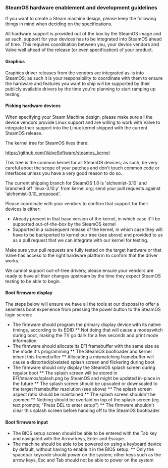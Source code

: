 ### SteamOS hardware enablement and development guidelines

If you want to create a Steam machine design, please keep the following things in mind when deciding on the specifications.

All hardware support is provided out of the box by the SteamOS image and as such, support for your devices has to be integrated into SteamOS ahead of time. This requires coordination between you, your device vendors and Valve well ahead of the release (or even specification) of your product.

#### Graphics

Graphics driver releases from the vendors are integrated as-is into SteamOS; as such it is your responsibility to coordinate with them to ensure the hardware and features you want to ship will be supported by their publicly available drivers by the time you're planning to start ramping up testing.

#### Picking hardware devices

When specifying your Steam Machine design, please make sure all the device vendors provide Linux support and are willing to work with Valve to integrate their support into the Linux kernel shipped with the current SteamOS release.

The kernel tree for SteamOS lives there:

https://github.com/ValveSoftware/steamos_kernel

This tree is the common kernel for all SteamOS devices; as such, be very careful about the scope of your patches and don't touch common code or interfaces unless you have a very good reason to do so.

The current shipping branch for SteamOS 1.0 is 'alchemist-3.10' and branched off 'linux-3.10.y' from kernel.org; send your pull requests against 'alchemist-3.10_proposed'.

Please coordinate with your vendors to confirm that support for their devices is either:
* Already present in that base version of the kernel, in which case it'll be supported out-of-the-box by the SteamOS kernel
* Supported in a subsequent release of the kernel, in which case they will have to be backported to kernel our tree (see above) and provided to us as a pull request that we can integrate with our kernel for testing.

Make sure your pull requests are fully tested on the target hardware or that Valve has access to the right hardware platform to confirm that the driver works.

We cannot support out-of-tree drivers; please ensure your vendors are ready to have all their changes upstream by the time they expect SteamOS testing to be able to begin.

#### Boot firmware display

The steps below will ensure we have all the tools at our disposal to offer a seamless boot experience from pressing the power button to the SteamOS login screen:

* The firmware should program the primary display device with its native timings, according to its EDID
** Not doing that will cause a modeswitch during boot, making the TV go dark for a few seconds and print mode information
* The firmware should allocate its EFI framebuffer with the same size as the mode it's programming
** The SteamOS bootloader and kernel inherit this framebuffer
** Allocating a mismatching framebuffer will cause a distorted/pixelated splash screen and flickering during boot
* The firmware should only display the SteamOS splash screen during regular boot
** The splash screen will be stored in EFI/steamos/splash.png by SteamOS and might be updated in-place in the future
** The splash screen should be upscaled or downscaled to the target framebuffer resolution (see above)
** The splash screen aspect ratio should be maintained
** The splash screen shouldn't be zoomed
** Nothing should be overlaid on top of the splash screen (eg. text prompts; "Press DEL to enter setup")
** The firmware shouldn't clear this splash screen before handing off to the SteamOS bootloader

#### Boot firmware input

* The BIOS setup screen should be able to be entered with the Tab key and navigated with the Arrow keys, Enter and Escape.
* The machine should be able to be powered on using a keyboard device by default, without having to enable it in the BIOS setup.
** Only the spacebar keycode should power on the system; other keys such as the arrow keys, Esc and Tab should not be able to power on the system
